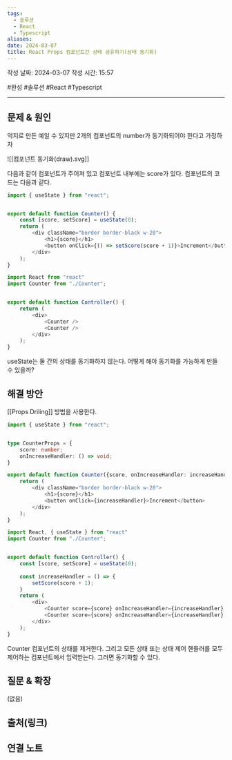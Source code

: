 ```yaml
---
tags:
  - 솔루션
  - React
  - Typescript
aliases: 
date: 2024-03-07
title: React Props 컴포넌트간 상태 공유하기(상태 동기화)
---
```

작성 날짜: 2024-03-07
작성 시간: 15:57

#완성 #솔루션 #React #Typescript

----

## 문제 & 원인
억지로 만든 예일 수 있지만 2개의 컴포넌트의 number가 동기화되어야 한다고 가정하자

![[컴포넌트 동기화(draw).svg]]

다음과 같이 컴포넌트가 주어져 있고 컴포넌트 내부에는 score가 있다.  컴포넌트의 코드는 다음과 같다.

```ts
import { useState } from "react";


export default function Counter() {
	const [score, setScore] = useState(0);
	return (
		<div className="border border-black w-20">
			<h1>{score}</h1>
			<button onClick={() => setScore(score + 1)}>Increment</button>
		</div>
	);
}
```

```ts
import React from "react"
import Counter from "./Counter";


export default function Controller() {
	return (
		<div>
			<Counter />
			<Counter />
		</div>
	);
}
```


useState는 둘 간의 상태를 동기화하지 않는다. 어떻게 해야 동기화를 가능하게 만들 수 있을까?
## 해결 방안
[[Props Driling]] 방법을 사용한다. 

```ts
import { useState } from "react";


type CounterProps = {
	score: number;
	onIncreaseHandler: () => void;
}

export default function Counter({score, onIncreaseHandler: increaseHandler}: CounterProps ) {
	return (
		<div className="border border-black w-20">
			<h1>{score}</h1>
			<button onClick={increaseHandler}>Increment</button>
		</div>
	);
}
```

```ts
import React, { useState } from "react"
import Counter from "./Counter";


export default function Controller() {
	const [score, setScore] = useState(0);
	
	const increaseHandler = () => {
		setScore(score + 1);
	}
	return (
		<div>
			<Counter score={score} onIncreaseHandler={increaseHandler} />
			<Counter score={score} onIncreaseHandler={increaseHandler} />
		</div>
	);
}
```

Counter 컴포넌트의 상태를 제거한다. 그리고 모든 상태 또는 상태 제어 핸들러를 모두 제어하는 컴포넌트에서 입력받는다. 그러면 동기화할 수 있다.
## 질문 & 확장

(없음)

## 출처(링크)


## 연결 노트